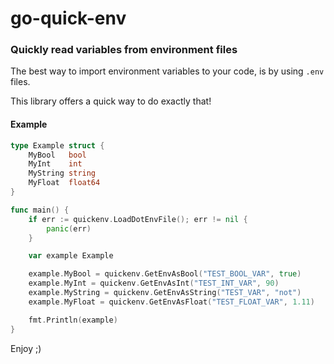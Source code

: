 # go-quick-env
### Quickly read variables from environment files

The best way to import environment variables to your code, is by using `.env` files. 

This library offers a quick way to do exactly that!

#### Example

```go
type Example struct {
	MyBool   bool
	MyInt    int
	MyString string
	MyFloat  float64
}

func main() {
	if err := quickenv.LoadDotEnvFile(); err != nil {
		panic(err)
	}

	var example Example

	example.MyBool = quickenv.GetEnvAsBool("TEST_BOOL_VAR", true)
	example.MyInt = quickenv.GetEnvAsInt("TEST_INT_VAR", 90)
	example.MyString = quickenv.GetEnvAsString("TEST_VAR", "not")
	example.MyFloat = quickenv.GetEnvAsFloat("TEST_FLOAT_VAR", 1.11)

	fmt.Println(example)
}

```

Enjoy ;)